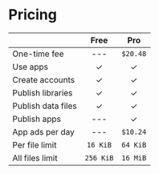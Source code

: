 # Pricing

|                    |   Free    |   Pro    |
| ------------------ | :-------: | :------: |
| One-time fee       |    ---    | `$20.48` |
| Use apps           |     ✓     |    ✓     |
| Create accounts    |     ✓     |    ✓     |
| Publish libraries  |     ✓     |    ✓     |
| Publish data files |     ✓     |    ✓     |
| Publish apps       |    ---    |    ✓     |
| App ads per day    |    ---    | `$10.24` |
| Per file limit     | `16 KiB`  | `64 KiB` |
| All files limit    | `256 KiB` | `16 MiB` |
